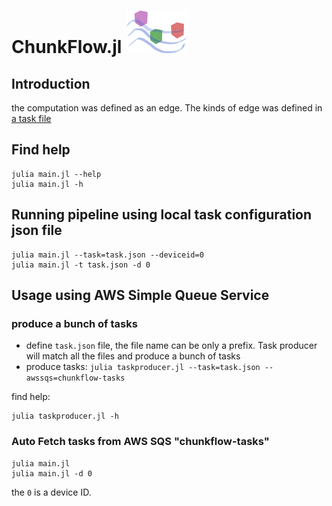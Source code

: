 ChunkFlow.jl ![ChunkFlow logo](/docs/chunkflow-logo.png?raw=true)
==============

## Introduction
the computation was defined as an edge. The kinds of edge was defined in [a task file](/test/test.json)

## Find help
    julia main.jl --help
    julia main.jl -h
## Running pipeline using local task configuration json file

    julia main.jl --task=task.json --deviceid=0
    julia main.jl -t task.json -d 0

## Usage using AWS Simple Queue Service

### produce a bunch of tasks
- define `task.json` file, the file name can be only a prefix. Task producer will match all the files and produce a bunch of tasks
- produce tasks: `julia taskproducer.jl --task=task.json --awssqs=chunkflow-tasks`

find help:

    julia taskproducer.jl -h

### Auto Fetch tasks from AWS SQS "chunkflow-tasks"

    julia main.jl
    julia main.jl -d 0
the `0` is a device ID.
